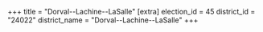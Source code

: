 +++
title = "Dorval--Lachine--LaSalle"
[extra]
election_id = 45
district_id = "24022"
district_name = "Dorval--Lachine--LaSalle"
+++
